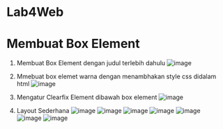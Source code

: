 # Lab4Web
# Membuat  Box Element
1. Membuat Box Element dengan judul terlebih dahulu 
![image](https://github.com/user-attachments/assets/256a9bca-71c3-421e-a9a9-481f93d6e34f)

2. Mmebuat box elemet warna dengan menambhakan style css didalam html
![image](https://github.com/user-attachments/assets/23ce7ddd-1085-4582-bedd-ddadfaeeb1cf)

3. Mengatur Clearfix Element dibawah box element
![image](https://github.com/user-attachments/assets/fd7e2838-fc38-4670-8865-3d4ffed2d741)

4. Layout Sederhana
![image](https://github.com/user-attachments/assets/e1adb738-1071-411c-8e81-5ad0bfc4a59e)
![image](https://github.com/user-attachments/assets/465abb8c-694d-4703-bdc6-7619ac0b2ca5)
![image](https://github.com/user-attachments/assets/86967763-dc54-4db9-8e31-30786ab54a9c)
![image](https://github.com/user-attachments/assets/aa67c826-8d39-40a8-a85e-4a1fed484979)
![image](https://github.com/user-attachments/assets/9cc7e62f-25fc-4c5d-a315-779c54b8823c)
![image](https://github.com/user-attachments/assets/6b4f8669-780e-4eff-b22f-bddf5a69cb99)
![image](https://github.com/user-attachments/assets/37c65241-fb91-407a-bb11-8df2c3887b6d)






